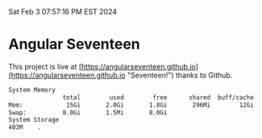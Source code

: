 Sat Feb  3 07:57:16 PM EST 2024

# Angular Seventeen


This project is live at [https://angularseventeen.github.io](https://angularseventeen.github.io "Seventeen!") thanks to Github.

```bash
System Memory
               total        used        free      shared  buff/cache   available
Mem:            15Gi       2.0Gi       1.8Gi       296Mi        12Gi        13Gi
Swap:          8.0Gi       1.5Mi       8.0Gi
System Storage
403M	.
```
